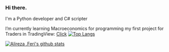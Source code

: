 ### Hi there.

I'm a Python developer and C# scripter

I’m currently learning Macroeconomics for programming
my first project for Traders in TradingView: [Click](https://www.tradingview.com/script/tcVEex4w-Ichimoku-by-Ferisystem)
[![Top Langs](https://github-readme-stats.vercel.app/api/top-langs/?username=ferisystem&hide=lua,shell&theme=dracula&langs_count=20&layout=compact)](https://github.com/anuraghazra/github-readme-stats)

[![Alireza .Feri's github stats](https://github-readme-stats.vercel.app/api?username=ferisystem&show_icons=true&theme=dracula)](https://github.com/anuraghazra/github-readme-stats)
